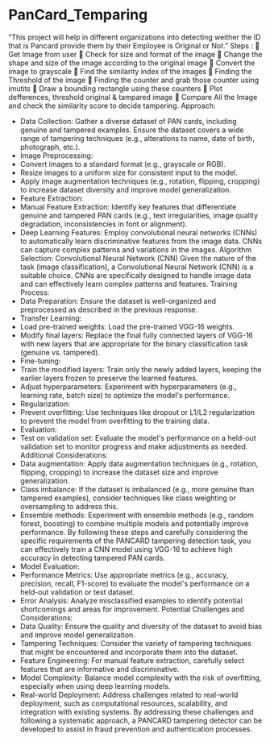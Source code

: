 # PanCard_Temparing
“This project will help in different organizations into detecting weither the ID that is Pancard provide them by their Employee is Original or Not.”
Steps :
 Get Image from user
 Check for size and format of the image
 Change the shape and size of the image according to the original image
 Convert the image to grayscale
 Find the similarity index of the images
 Finding the Threshold of the image
 Finding the counter and grab those counter using imutits
 Draw a bounding rectangle using these counters
 Plot defferences, threshold original & tampared image
 Compare All the Image and check the similarity score to decide tampering.
Approach:
* Data Collection: Gather a diverse dataset of PAN cards, including genuine and tampered
examples. Ensure the dataset covers a wide range of tampering techniques (e.g., alterations to
name, date of birth, photograph, etc.).
* Image Preprocessing:
 * Convert images to a standard format (e.g., grayscale or RGB).
 * Resize images to a uniform size for consistent input to the model.
 * Apply image augmentation techniques (e.g., rotation, flipping, cropping) to increase
dataset diversity and improve model generalization.
* Feature Extraction:
 * Manual Feature Extraction: Identify key features that differentiate genuine and tampered
PAN cards (e.g., text irregularities, image quality degradation, inconsistencies in font or
alignment).
* Deep Learning Features: Employ convolutional neural networks (CNNs) to automatically
learn discriminative features from the image data. CNNs can capture complex patterns and
variations in the images.
Algorithm Selection: Convolutional Neural Network (CNN)
Given the nature of the task (image classification), a Convolutional Neural Network (CNN) is
a suitable choice. CNNs are specifically designed to handle image data and can effectively
learn complex patterns and features.
Training Process:
* Data Preparation: Ensure the dataset is well-organized and preprocessed as described in the
previous response.
* Transfer Learning:
 * Load pre-trained weights: Load the pre-trained VGG-16 weights.
 * Modify final layers: Replace the final fully connected layers of VGG-16 with new layers
that are appropriate for the binary classification task (genuine vs. tampered).
* Fine-tuning:
 * Train the modified layers: Train only the newly added layers, keeping the earlier layers
frozen to preserve the learned features.
 * Adjust hyperparameters: Experiment with hyperparameters (e.g., learning rate, batch size)
to optimize the model's performance.
* Regularization:
 * Prevent overfitting: Use techniques like dropout or L1/L2 regularization to prevent the
model from overfitting to the training data.
* Evaluation:
 * Test on validation set: Evaluate the model's performance on a held-out validation set to
monitor progress and make adjustments as needed.
Additional Considerations:
* Data augmentation: Apply data augmentation techniques (e.g., rotation, flipping, cropping)
to increase the dataset size and improve generalization.
* Class imbalance: If the dataset is imbalanced (e.g., more genuine than tampered examples),
consider techniques like class weighting or oversampling to address this.
* Ensemble methods: Experiment with ensemble methods (e.g., random forest, boosting) to
combine multiple models and potentially improve performance.
By following these steps and carefully considering the specific requirements of the
PANCARD tampering detection task, you can effectively train a CNN model using VGG-16
to achieve high accuracy in detecting tampered PAN cards.
* Model Evaluation:
 * Performance Metrics: Use appropriate metrics (e.g., accuracy, precision, recall, F1-score)
to evaluate the model's performance on a held-out validation or test dataset.
 * Error Analysis: Analyze misclassified examples to identify potential shortcomings and
areas for improvement.
Potential Challenges and Considerations:
* Data Quality: Ensure the quality and diversity of the dataset to avoid bias and improve
model generalization.
* Tampering Techniques: Consider the variety of tampering techniques that might be
encountered and incorporate them into the dataset.
* Feature Engineering: For manual feature extraction, carefully select features that are
informative and discriminative.
* Model Complexity: Balance model complexity with the risk of overfitting, especially when
using deep learning models.
* Real-world Deployment: Address challenges related to real-world deployment, such as
computational resources, scalability, and integration with existing systems.
By addressing these challenges and following a systematic approach, a PANCARD
tampering detector can be developed to assist in fraud prevention and authentication
processes.
